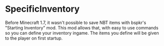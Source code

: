 SpecificInventory
=================

Before Minecraft 1.7, it wasn't possible to save NBT items with bspkr's "Starting Inventory" mod. This mod allows that, with easy to use commands so you can define your inventory ingame. The items you define will be given to the player on first startup.

